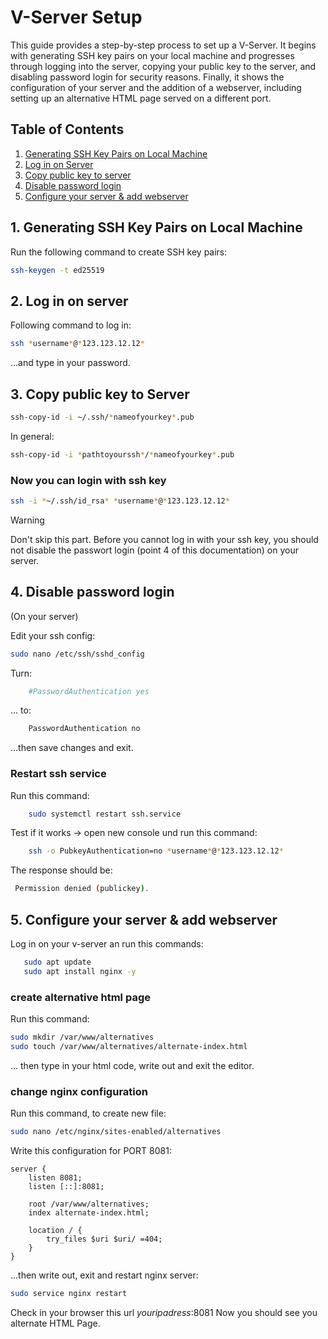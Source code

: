 # V-Server Setup

 This guide provides a step-by-step process to set up a V-Server. It begins with generating SSH key pairs on your local machine and progresses through logging into the server, copying your public key to the server, and disabling password login for  security reasons. Finally, it shows the configuration of your server and the addition of a webserver, including setting up an alternative HTML page served on a different port. 


## Table of Contents

1. [Generating SSH Key Pairs on Local Machine](#1-generating-ssh-key-pairs-on-local-machine)
2. [Log in on Server](#2-log-in-on-server)
3. [Copy public key to server](#3-copy-public-key-to-server)
4. [Disable password login](#4-disable-password-login)
5. [Configure your server & add webserver](#5-configure-your-server--add-webserver)


## 1. Generating SSH Key Pairs on Local Machine

Run the following command to create SSH key pairs:

```sh
ssh-keygen -t ed25519
```


## 2. Log in on server
Following command to log in:

```sh 
ssh *username*@*123.123.12.12* 
```

...and type in your password.

## 3. Copy public key to Server 

```sh
ssh-copy-id -i ~/.ssh/*nameofyourkey*.pub 
```

In general:

```sh
ssh-copy-id -i *pathtoyourssh*/*nameofyourkey*.pub
```

### Now you can login with ssh key 

```sh
ssh -i *~/.ssh/id_rsa* *username*@*123.123.12.12*
```
> [!Warning]
> Don't skip this part. Before you cannot log in with your ssh key, you should not disable the passwort login (point 4 of this documentation) on your server.

## 4. Disable password login 
(On your server)

Edit your ssh config: 

```sh
sudo nano /etc/ssh/sshd_config
```

Turn: 
```sh
    #PasswordAuthentication yes
``` 
... to:
```sh
    PasswordAuthentication no
``` 

...then save changes and exit.

### Restart ssh service

Run this command:
```sh
    sudo systemctl restart ssh.service 
``` 

Test if it works -> open new console und run this command:

```sh
    ssh -o PubkeyAuthentication=no *username*@*123.123.12.12*
``` 

The response should be:
```sh
 Permission denied (publickey).
 ```


## 5. Configure your server & add webserver

Log in on your v-server an run this commands: 

```sh
   sudo apt update
   sudo apt install nginx -y
``` 

### create alternative html page 

Run this command:

```sh
sudo mkdir /var/www/alternatives
sudo touch /var/www/alternatives/alternate-index.html
```
... then type in your html code, write out and exit the editor.

### change nginx configuration

Run this command, to create new file:

```sh
sudo nano /etc/nginx/sites-enabled/alternatives
```

Write this configuration for PORT 8081:

```
server {
    listen 8081;
    listen [::]:8081;

    root /var/www/alternatives;
    index alternate-index.html;

    location / {
        try_files $uri $uri/ =404;
    }
}
```

...then write out, exit and  restart nginx server: 

````sh
sudo service nginx restart
````

Check in your browser this url *youripadress*:8081 
Now you should see you alternate HTML Page.
















